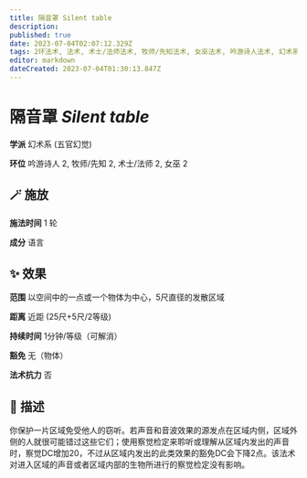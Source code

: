 ```yaml
---
title: 隔音罩 Silent table
description: 
published: true
date: 2023-07-04T02:07:12.329Z
tags: 2环法术, 法术, 术士/法师法术, 牧师/先知法术, 女巫法术, 吟游诗人法术, 幻术系, 五官幻觉
editor: markdown
dateCreated: 2023-07-04T01:30:13.847Z
---
```


# **隔音罩** *Silent table*

**学派** 幻术系 (五官幻觉) 

**环位** 吟游诗人 2, 牧师/先知 2, 术士/法师 2, 女巫 2

## 🪄 施放

**施法时间** 1 轮

**成分** 语言

## ✨ 效果  

**范围** 以空间中的一点或一个物体为中心，5尺直径的发散区域

**距离** 近距 (25尺+5尺/2等级)  

**持续时间** 1分钟/等级（可解消） 

**豁免** 无（物体）

**法术抗力** 否

## 📖 描述

你保护一片区域免受他人的窃听。若声音和音波效果的源发点在区域内侧，区域外侧的人就很可能错过这些它们；使用察觉检定来聆听或理解从区域内发出的声音时，察觉DC增加20，不过从区域内发出的此类效果的豁免DC会下降2点。该法术对进入区域的声音或者区域内部的生物所进行的察觉检定没有影响。
    